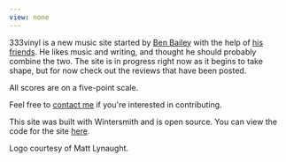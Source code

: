 ```yaml
---
view: none
---
```


333vinyl is a new music site started by [Ben Bailey][1] with the help of [his friends](http://333vinyl.us/authors). He likes music and writing, and thought he should probably combine the two. The site is in progress right now as it begins to take shape, but for now check out the reviews that have been posted.

All scores are on a five-point scale.

Feel free to [contact me](mailto:bennettbailey@gmail.com) if you're interested in contributing.

This site was built with Wintersmith and is open source. You can view the code for the site [here][2].

Logo courtesy of Matt Lynaught.


[1]: http://benbailey.me/landing
[2]: https://github.com/benfb/music
